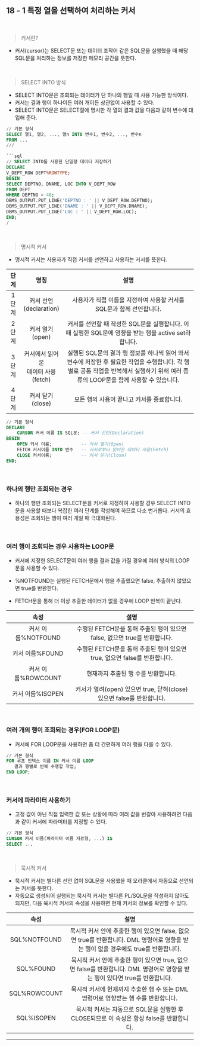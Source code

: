 ## 18 - 1 특정 열을 선택하여 처리하는 커서
<br/>

> 커서란?

- 커서(cursor)는 SELECT문 또는 데이터 조작어 같은 SQL문을 실행했을 때 해당 SQL문을 처리하는 정보를 저장한 메모리 공간을 뜻한다.
<br/>

> SELECT INTO 방식

- SELECT INTO문은 조회되는 데이터가 단 하나의 행일 때 사용 가능한 방식이다. 
- 커서는 결과 행이 하나이든 여러 개이든 상관없이 사용할 수 있다.
- SELECT INTO문은 SELECT절에 명시한 각 열의 결과 값을 다음과 같이 변수에 대입해 준다.

```sql
// 기본 형식
SELECT 열1, 열2, ..., 열n INTO 변수1, 변수2, ..., 변수n
FROM ...
///

```sql
// SELECT INTO를 사용한 단일행 데이터 저장하기
DECLARE
V_DEPT_ROW DEPT%ROWTYPE;
BEGIN
SELECT DEPTNO, DNAME, LOC INTO V_DEPT_ROW
FROM DEPT
WHERE DEPTNO = 40;
DBMS_OUTPUT.PUT_LINE('DEPTNO : ' || V_DEPT_ROW.DEPTNO);
DBMS_OUTPUT.PUT_LINE('DNAME : ' || V_DEPT_ROW.DNAME);
DBMS_OUTPUT.PUT_LINE('LOC : ' || V_DEPT_ROW.LOC);
END;
/
```

<br/>

> 명시적 커서

- 명시적 커서는 사용자가 직접 커서를 선언하고 사용하는 커서를 뜻한다.

| 단계 | 명칭 | 설명 |
|:-----:|:------:|:-------------:|
| 1단계 | 커서 선언<br/> (declaration) | 사용자가 직접 이름을 지정하여 사용할 커서를 SQL문과 함께 선언합니다. |
| 2단계 | 커서 열기<br/> (open) | 커서를 선언할 때 작성한 SQL문을 실행합니다. 이때 실행한 SQL문에 영향을 받는 행을 active set라 합니다. |
| 3단계 | 커서에서 읽어온<br/> 데이터 사용<br/> (fetch) | 실행된 SQL문의 결과 행 정보를 하나씩 읽어 와서 변수에 저장한 후 필요한 작업을 수행합니다. 각 행별로 공통 작업을 반복해서 실행하기 위해 여러 종류의 LOOP문을 함께 사용할 수 있습니다. |
| 4단계 | 커서 닫기<br/> (close) | 모든 행의 사용이 끝나고 커서를 종료합니다. |

```sql
// 기본 형식
DECLARE
	CURSOR 커서 이름 IS SQL문; -- 커서 선언(Declaration)
BEGIN
	OPEN 커서 이름;			  -- 커서 열기(Open)
    FETCH 커서이름 INTO 변수	 -- 커서로부터 읽어온 데이터 사용(Fetch)
    CLOSE 커서이름;			  -- 커서 닫기(Close)
END;
```

<br/>

### 하나의 행만 조회되는 경우

- 하나의 행만 조회되는 SELECT문을 커서로 지정하여 사용할 경우 SELECT INTO문을 사용할 때보다 복잡한 여러 단계를 작성해여 하므로 다소 번거롭다. 커서의 효용성은 조회되는 행이 여러 개일 때 극대화된다.

<br/>

### 여러 행이 조회되는 경우 사용하는 LOOP문

- 커서에 지정한 SELECT문이 여러 행을 결과 값을 가질 경우에 여러 방식의 LOOP문을 사용할 수 있다.

- %NOTFOUND는 실행된 FETCH문에서 행을 추출했으면 false, 추출하지 않았으면 true를 반환한다.
- FETCH문을 통해 더 이상 추출한 데이터가 없을 경우에 LOOP 반복이 끝난다.

| 속성 | 설명 |
|:------:|:------------:|
| 커서 이름%NOTFOUND | 수행된 FETCH문을 통해 추출된 행이 있으면 false, 없으면 true를 반환합니다. |
| 커서 이름%FOUND | 수행된 FETCH문을 통해 추출된 행이 있으면 true, 없으면 false를 반환합니다. |
| 커서 이름%ROWCOUNT | 현재까지 추출된 행 수를 반환합니다. |
| 커서 이름%ISOPEN | 커서가 열려(open) 있으면 true, 닫혀(close) 있으면 false를 반환합니다. |

<br/>

### 여러 개의 행이 조회되는 경우(FOR LOOP문)

- 커서에 FOR LOOP문을 사용하면 좀 더 간편하게 여러 행을 다룰 수 있다.

```sql
// 기본 형식
FOR 루프 인덱스 이름 IN 커서 이름 LOOP
   결과 행별로 반복 수행할 작업;
END LOOP;
```

<br/>

### 커서에 파라미터 사용하기

- 고정 값이 아닌 직접 입력한 값 또는 상황에 따라 여러 값을 번갈아 사용하려면 다음과 같이 커서에 파라미터를 지정할 수 있다.

```sql
// 기본 형식
CURSOR 커서 이름(파라미터 이름 자료형, ...) IS
SELECT ...
```

<br/>

> 묵시적 커서

- 묵시적 커서는 별다른 선언 없이 SQL문을 사용했을 때 오라클에서 자동으로 선언되는 커서를 뜻한다.
- 자동으로 생성되어 실행되는 묵시적 커서는 별다른 PL/SQL문을 작성하지 않아도 되지만, 다음 묵시적 커서의 속성을 사용하면 현재 커서의 정보를 확인할 수 있다.

| 속성 | 설명 |
|:------:|:------------:|
| SQL%NOTFOUND | 묵시적 커서 안에 추출한 행이 있으면 false, 없으면 true를 반환합니다. DML 명령어로 영향을 받는 행이 없을 경우에도 true를 반환합니다. |
| SQL%FOUND | 묵시적 커서 안에 추출한 행이 있으면 true, 없으면 false를 반환합니다. DML 명령어로 영향을 받는 행이 있다면 true를 반환합니다. |
| SQL%ROWCOUNT | 묵시적 커서에 현재까지 추출한 행 수 또는 DML 명령어로 영향받는 행 수를 반환합니다. |
| SQL%ISOPEN | 묵시적 커서는 자동으로 SQL문을 실행한 후 CLOSE되므로 이 속성은 항상 false를 반환합니다. |

---

